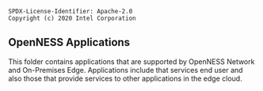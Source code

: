 ```text
SPDX-License-Identifier: Apache-2.0
Copyright (c) 2020 Intel Corporation
```

## OpenNESS Applications
This folder contains applications that are supported by OpenNESS Network and On-Premises Edge. Applications include that services end user and also those that provide services to other applications in the edge cloud.
